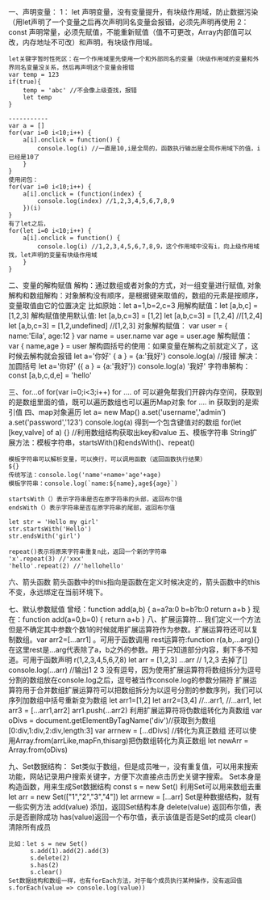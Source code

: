 一、声明变量：
   1： let 声明变量，没有变量提升，有块级作用域，防止数据污染（用let声明了一个变量之后再次声明同名变量会报错，必须先声明再使用
   2： const 声明常量，必须先赋值，不能重新赋值（值不可更改，Array内部值可以改，内存地址不可改）和声明，有块级作用域。

    let关键字暂时性死区：在一个作用域里先使用一个和外部同名的变量（块级作用域的变量和外界同名变量没关系，然后再声明这个变量会报错
    var temp = 123
    if(true){
        temp = 'abc' //不会像上级查找，报错
        let temp
    }

    -----------
    var a = []
    for(var i=0 i<10;i++) {
        a[i].onclick = function() {
            console.log(i) //一直是10,i是全局的，函数执行输出是全局作用域下的值，i已经是10了
        }
    }
    使用闭包：
    for(var i=0 i<10;i++) {
        a[i].onclick = (function(index) {
            console.log(index) //1,2,3,4,5,6,7,8,9
        })(i)
    }
    有了let之后，
    for(let i=0 i<10;i++) {
        a[i].onclick = function() {
            console.log(i) //1,2,3,4,5,6,7,8,9，这个作用域中没有i，向上级作用域找，let声明的变量有块级作用域
        }
    }


二、变量的解构赋值
    解构：通过数组或者对象的方式，对一组变量进行赋值,
    对象解构和数组解构：对象解构没有顺序，是根据键来取值的，数组的元素是按顺序，变量取值由它的位置决定
    比如原始：let a=1,b=2,c=3
    用解构赋值：let [a,b,c] = [1,2,3]
    解构赋值使用默认值: let [a,b,c=3] = [1,2]
                      let [a,b,c=3] = [1,2,4] //[1,2,4]
                      let [a,b,c=3] = [1,2,undefined] //[1,2,3]
    对象解构赋值：
        var user = {
            name:'Eila',
            age:12
        }
        var name = user.name
        var age = user.age
    解构赋值： var { name,age } = user
    解构圆括号的使用：如果变量在解构之前就定义了，这时候去解构就会报错
        let a='你好'
        { a } = {a:'我好'}
        console.log(a) //报错
    解决：加圆括号
        let a='你好'
        ({ a } = {a:'我好'})
        console.log(a) '我好'
    字符串解构：
        const [a,b,c,d,e] = 'hello'

三、for...of
    for(var i=0;i<3;i++)
    for .... of 可以避免帮我们开辟内存空间，获取到的是数组里面的值，既可以遍历数组也可以遍历Map对象
    for .... in 获取到的是索引值
四、map对象遍历
    let a= new Map()
    a.set('username','admin')
    a.set('password','123')
    console.log(a) 得到一个包含键值对的数组
    for(let [key,valve] of a) {} //利用数组结构获取出key和value
五、模板字符串
    String扩展方法：模板字符串，startsWith()和endsWith()、repeat()

    模板字符串可以解析变量，可以换行，可以调用函数（返回函数执行结果）
    ${}
    传统写法：console.log('name'+name+'age'+age)
    模板字符串：console.log(`name:${name},age${age}`)
    
    startsWith（）表示字符串是否在原字符串的头部，返回布尔值
    endsWith（）表示字符串是否在原字符串的尾部，返回布尔值

    let str = 'Hello my girl'
    str.startsWith('Hello')
    str.endsWith('girl')

    repeat()表示将原来字符串重复n此，返回一个新的字符串
    'x'.repeat(3) //'xxx'
    'hello'.repeat(2) //'hellohello'
六、箭头函数
    箭头函数中的this指向是函数在定义时候决定的，箭头函数中的this不变，永远绑定在当前环境下。

七、默认参数赋值
    曾经：function add(a,b) {
            a=a?a:0
            b=b?b:0
            return a+b
    }
    现在：function add(a=0,b=0) {
          return a+b
    }
八、扩展运算符...
    我们定义一个方法但是不确定其中参数个数1的时候就用扩展运算符作为参数。扩展运算符还可以复制数组。var arr2=[...arr1] 。可用于函数调用
    rest运算符:function r(a,b,...arg){} 在这里rest是...arg代表除了a，b之外的参数。用于只知道部分内容，剩下多不知道。可用于函数声明
               r(1,2,3,4,5,6,7,8) 
    let arr = [1,2,3]
    ...arr // 1,2,3 去掉了[]
    console.log(...arr) //输出1 2 3 没有逗号，因为使用扩展运算符将数组拆分为逗号分割的数组放在console.log之后，逗号被当作console.log的参数分隔符
    扩展运算符用于合并数组扩展运算符可以把数组拆分为以逗号分割的参数序列，我们可以序列加数组中括号重新变为数组
    let arr1=[1,2]
    let arr2=[3,4]
    //...arr1,
    //...arr1,
    let arr3 = [...arr1,arr2]
    arr1.push(...arr2)
    利用扩展运算符将伪数组转化为真数组
    var oDivs = document.getElementByTagName('div')//获取到为数组[0:div,1:div,2:div,length:3]
    var arrnew = [...dDivs] //转化为真正数组
    还可以使用Array.from(arrLike,mapFn,thisarg)把伪数组转化为真正数组
    let newArr = Array.from(oDivs)

九、Set数据结构：
    Set类似于数组，但是成员唯一，没有重复值，可以用来搜索功能，网站记录用户搜索关键字，方便下次直接点击历史关键字搜索。
    Set本身是构造函数，用来生成Set数据结构
    const s = new Set()
    利用Set可以用来数组去重
    let arr = new Set(["1","2","3","4"])
    let arrnew = [...arr]
    Set是种数据结构，就有一些实例方法
    add(value) 添加，返回Set结构本身
    delete(value) 返回布尔值，表示是否删除成功
    has(value)返回一个布尔值，表示该值是否是Set的成员
    clear()清除所有成员

    比如：let s = new Set()
          s.add(1).add(2).add(3)
          s.delete(2)  
          s.has(2)
          s.clear()
    Set数据结构和数组一样，也有forEach方法，对于每个成员执行某种操作，没有返回值
    s.forEach(value => console.log(value))
